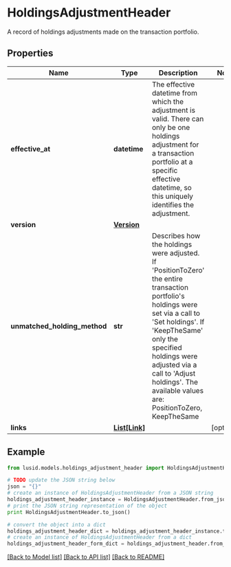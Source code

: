 # HoldingsAdjustmentHeader

A record of holdings adjustments made on the transaction portfolio.

## Properties
Name | Type | Description | Notes
------------ | ------------- | ------------- | -------------
**effective_at** | **datetime** | The effective datetime from which the adjustment is valid. There can only be one holdings adjustment for a transaction portfolio at a specific effective datetime, so this uniquely identifies the adjustment. | 
**version** | [**Version**](Version.md) |  | 
**unmatched_holding_method** | **str** | Describes how the holdings were adjusted. If &#39;PositionToZero&#39; the entire transaction portfolio&#39;s holdings were set via a call to &#39;Set holdings&#39;. If &#39;KeepTheSame&#39; only the specified holdings were adjusted via a call to &#39;Adjust holdings&#39;. The available values are: PositionToZero, KeepTheSame | 
**links** | [**List[Link]**](Link.md) |  | [optional] 

## Example

```python
from lusid.models.holdings_adjustment_header import HoldingsAdjustmentHeader

# TODO update the JSON string below
json = "{}"
# create an instance of HoldingsAdjustmentHeader from a JSON string
holdings_adjustment_header_instance = HoldingsAdjustmentHeader.from_json(json)
# print the JSON string representation of the object
print HoldingsAdjustmentHeader.to_json()

# convert the object into a dict
holdings_adjustment_header_dict = holdings_adjustment_header_instance.to_dict()
# create an instance of HoldingsAdjustmentHeader from a dict
holdings_adjustment_header_form_dict = holdings_adjustment_header.from_dict(holdings_adjustment_header_dict)
```
[[Back to Model list]](../README.md#documentation-for-models) [[Back to API list]](../README.md#documentation-for-api-endpoints) [[Back to README]](../README.md)


